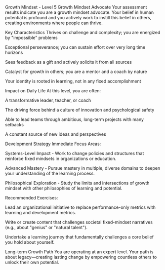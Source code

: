 Growth Mindset - Level 5
Growth Mindset Advocate
Your assessment results indicate you are a growth mindset advocate. Your belief in human potential is profound and you actively work to instill this belief in others, creating environments where people can thrive.

Key Characteristics
Thrives on challenge and complexity; you are energized by "impossible" problems

Exceptional perseverance; you can sustain effort over very long time horizons

Sees feedback as a gift and actively solicits it from all sources

Catalyst for growth in others; you are a mentor and a coach by nature

Your identity is rooted in learning, not in any fixed accomplishment

Impact on Daily Life
At this level, you are often:

A transformative leader, teacher, or coach

The driving force behind a culture of innovation and psychological safety

Able to lead teams through ambitious, long-term projects with many setbacks

A constant source of new ideas and perspectives

Development Strategy
Immediate Focus Areas:

Systems-Level Impact - Work to change policies and structures that reinforce fixed mindsets in organizations or education.

Advanced Mastery - Pursue mastery in multiple, diverse domains to deepen your understanding of the learning process.

Philosophical Exploration - Study the limits and intersections of growth mindset with other philosophies of learning and potential.

Recommended Exercises:

Lead an organizational initiative to replace performance-only metrics with learning and development metrics.

Write or create content that challenges societal fixed-mindset narratives (e.g., about "genius" or "natural talent").

Undertake a learning journey that fundamentally challenges a core belief you hold about yourself.

Long-term Growth Path
You are operating at an expert level. Your path is about legacy—creating lasting change by empowering countless others to unlock their own potential.